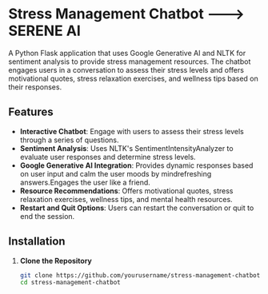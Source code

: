 # Stress Management Chatbot ---> SERENE AI
 
A Python Flask application that uses Google Generative AI and NLTK for sentiment analysis to provide stress management resources. The chatbot engages users in a conversation to assess their stress levels and offers motivational quotes, stress relaxation exercises, and wellness tips based on their responses.
 
## Features
 
- **Interactive Chatbot**: Engage with users to assess their stress levels through a series of questions.
- **Sentiment Analysis**: Uses NLTK's SentimentIntensityAnalyzer to evaluate user responses and determine stress levels.
- **Google Generative AI Integration**: Provides dynamic responses based on user input and calm the user moods by mindrefreshing answers.Engages the user like a friend.
- **Resource Recommendations**: Offers motivational quotes, stress relaxation exercises, wellness tips, and mental health resources.
- **Restart and Quit Options**: Users can restart the conversation or quit to end the session.
 
## Installation
 
1. **Clone the Repository**
 
   ```bash
   git clone https://github.com/yourusername/stress-management-chatbot.git
   cd stress-management-chatbot
